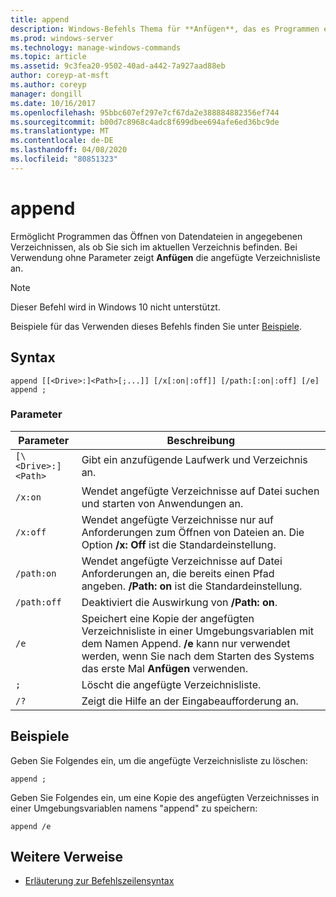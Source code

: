 ```yaml
---
title: append
description: Windows-Befehls Thema für **Anfügen**, das es Programmen ermöglicht, Datendateien in angegebenen Verzeichnissen zu öffnen, als ob Sie sich im aktuellen Verzeichnis befinden.
ms.prod: windows-server
ms.technology: manage-windows-commands
ms.topic: article
ms.assetid: 9c3fea20-9502-40ad-a442-7a927aad88eb
author: coreyp-at-msft
ms.author: coreyp
manager: dongill
ms.date: 10/16/2017
ms.openlocfilehash: 95bbc607ef297e7cf67da2e388884882356ef744
ms.sourcegitcommit: b00d7c8968c4adc8f699dbee694afe6ed36bc9de
ms.translationtype: MT
ms.contentlocale: de-DE
ms.lasthandoff: 04/08/2020
ms.locfileid: "80851323"
---
```

# <a name="append"></a>append

Ermöglicht Programmen das Öffnen von Datendateien in angegebenen Verzeichnissen, als ob Sie sich im aktuellen Verzeichnis befinden. Bei Verwendung ohne Parameter zeigt **Anfügen** die angefügte Verzeichnisliste an.

> [!NOTE]
> Dieser Befehl wird in Windows 10 nicht unterstützt.

Beispiele für das Verwenden dieses Befehls finden Sie unter [Beispiele](#BKMK_examples).

## <a name="syntax"></a>Syntax

```
append [[<Drive>:]<Path>[;...]] [/x[:on|:off]] [/path:[:on|:off] [/e] 
append ;
```

### <a name="parameters"></a>Parameter

| Parameter | Beschreibung |
| --------- | ----------- |
| `[\<Drive>:]<Path>` | Gibt ein anzufügende Laufwerk und Verzeichnis an. |
| `/x:on` | Wendet angefügte Verzeichnisse auf Datei suchen und starten von Anwendungen an. |
| `/x:off` | Wendet angefügte Verzeichnisse nur auf Anforderungen zum Öffnen von Dateien an. Die Option **/x: Off** ist die Standardeinstellung. |
| `/path:on` | Wendet angefügte Verzeichnisse auf Datei Anforderungen an, die bereits einen Pfad angeben. **/Path: on** ist die Standardeinstellung. |
| `/path:off` | Deaktiviert die Auswirkung von **/Path: on**. |
| `/e` | Speichert eine Kopie der angefügten Verzeichnisliste in einer Umgebungsvariablen mit dem Namen Append. **/e** kann nur verwendet werden, wenn Sie nach dem Starten des Systems das erste Mal **Anfügen** verwenden. |
| `;` | Löscht die angefügte Verzeichnisliste. |
| `/?` | Zeigt die Hilfe an der Eingabeaufforderung an. |

## <a name="examples"></a><a name=BKMK_examples></a>Beispiele

Geben Sie Folgendes ein, um die angefügte Verzeichnisliste zu löschen:

```
append ;
```

Geben Sie Folgendes ein, um eine Kopie des angefügten Verzeichnisses in einer Umgebungsvariablen namens "append" zu speichern:

```
append /e
```

## <a name="additional-references"></a>Weitere Verweise

- [Erläuterung zur Befehlszeilensyntax](command-line-syntax-key.md)
